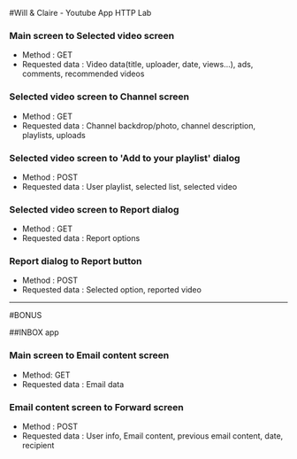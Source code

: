 #Will & Claire - Youtube App HTTP Lab

### Main screen to Selected video screen

- Method : GET
- Requested data : Video data(title, uploader, date, views...), ads, comments, recommended videos


### Selected video screen to Channel screen

- Method : GET
- Requested data : Channel backdrop/photo, channel description, playlists, uploads


### Selected video screen to 'Add to your playlist' dialog

- Method : POST
- Requested data : User playlist, selected list, selected video


### Selected video screen to Report dialog

- Method : GET
- Requested data : Report options


### Report dialog to Report button 

- Method : POST
- Requested data : Selected option, reported video



---

#BONUS

##INBOX app

### Main screen to Email content screen 

- Method: GET
- Requested data : Email data


### Email content screen to Forward screen 

- Method : POST 
- Requested data : User info, Email content, previous email content, date, recipient

